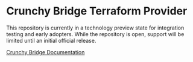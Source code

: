 # Crunchy Bridge Terraform Provider

This repository is currently in a technology preview state for integration testing and early adopters. While the repository is open, support will be limited until an initial official release.

[Crunchy Bridge Documentation](https://docs.crunchybridge.com)
